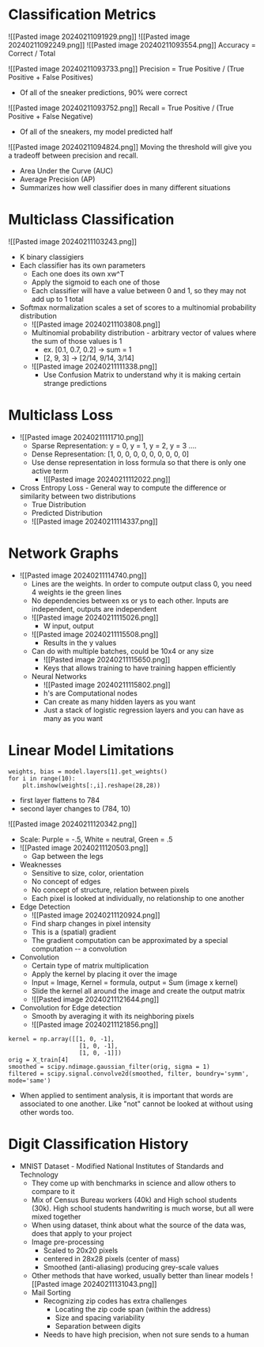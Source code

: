 # Classification Metrics

![[Pasted image 20240211091929.png]]
![[Pasted image 20240211092249.png]]
![[Pasted image 20240211093554.png]]
Accuracy = Correct / Total

![[Pasted image 20240211093733.png]]
Precision = True Positive / (True Positive + False Positives)
- Of all of the sneaker predictions, 90% were correct

![[Pasted image 20240211093752.png]]
Recall = True Positive / (True Positive + False Negative)
- Of all of the sneakers, my model predicted half

 ![[Pasted image 20240211094824.png]]
 Moving the threshold will give you a tradeoff between precision and recall. 
 - Area Under the Curve (AUC)
 - Average Precision (AP)
 - Summarizes how well classifier does in many different situations

# Multiclass Classification
![[Pasted image 20240211103243.png]]
- K binary classigiers
- Each classifier has its own parameters
	- Each one does its own xw^T
	- Apply the sigmoid to each one of those
	- Each classifier will have a value between 0 and 1, so they may not add up to 1 total
- Softmax normalization scales a set of scores to a multinomial probability distribution
	- ![[Pasted image 20240211103808.png]]
	- Multinomial probability distribution - arbitrary vector of values where the sum of those values is 1
		- ex. [0.1, 0.7, 0.2] -> sum = 1
		- [2, 9, 3] -> [2/14, 9/14, 3/14]
	- ![[Pasted image 20240211111338.png]]
		- Use Confusion Matrix to understand why it is making certain strange predictions

# Multiclass Loss
- ![[Pasted image 20240211111710.png]]
	- Sparse Representation: y = 0, y = 1, y = 2, y = 3 ....
	- Dense Representation: [1, 0, 0, 0, 0, 0, 0, 0, 0, 0]
	- Use dense representation in loss formula so that there is only one active term
		- ![[Pasted image 20240211112022.png]]
- Cross Entropy Loss - General way to compute the difference or similarity between two distributions
	- True Distribution
	- Predicted Distribution
	- ![[Pasted image 20240211114337.png]]
# Network Graphs
- ![[Pasted image 20240211114740.png]]
	- Lines are the weights. In order to compute output class 0, you need 4 weights ie the green lines
	- No dependencies between xs or ys to each other. Inputs are independent, outputs are independent
	- ![[Pasted image 20240211115026.png]]
		- W input, output
	- ![[Pasted image 20240211115508.png]]
		- Results in the y values 
	- Can do with multiple batches, could be 10x4 or any size
		- ![[Pasted image 20240211115650.png]]
		- Keys that allows training to have training happen efficiently
	- Neural Networks
		- ![[Pasted image 20240211115802.png]]
		- h's are Computational nodes
		- Can create as many hidden layers as you want
		- Just a stack of logistic regression layers and you can have as many as you want

# Linear Model Limitations
```
weights, bias = model.layers[1].get_weights()
for i in range(10):
	plt.imshow(weights[:,i].reshape(28,28))
```
- first layer flattens to 784
- second layer changes to (784, 10)

![[Pasted image 20240211120342.png]]
- Scale: Purple = -.5, White = neutral, Green = .5
- ![[Pasted image 20240211120503.png]]
	- Gap between the legs
- Weaknesses
	- Sensitive to size, color, orientation
	- No concept of edges
	- No concept of structure, relation between pixels
	- Each pixel is looked at individually, no relationship to one another
- Edge Detection
	- ![[Pasted image 20240211120924.png]]
	- Find sharp changes in pixel intensity
	- This is a (spatial) gradient
	- The gradient computation can be approximated by a special computation -- a convolution
- Convolution
	- Certain type of matrix multiplication
	- Apply the kernel by placing it over the image
	- Input = Image, Kernel = formula, output = Sum (image x kernel)
	- Slide the kernel all around the image and create the output matrix
	- ![[Pasted image 20240211121644.png]]
- Convolution for Edge detection
	- Smooth by averaging it with its neighboring pixels
	- ![[Pasted image 20240211121856.png]]
```
kernel = np.array([[1, 0, -1],
					[1, 0, -1],
					[1, 0, -1]])
orig = X_train[4]
smoothed = scipy.ndimage.gaussian_filter(orig, sigma = 1)
filtered = scipy.signal.convolve2d(smoothed, filter, boundry='symm', mode='same')
```
- When applied to sentiment analysis, it is important that words are associated to one another. Like "not" cannot be looked at without using other words too.  

# Digit Classification History
- MNIST Dataset - Modified National Institutes of Standards and Technology
	- They come up with benchmarks in science and allow others to compare to it
	- Mix of Census Bureau workers (40k) and High school students (30k). High school students handwriting is much worse, but all were mixed together
	- When using dataset, think about what the source of the data was, does that apply to your project
	- Image pre-processing
		- Scaled to 20x20 pixels
		- centered in 28x28 pixels (center of mass)
		- Smoothed (anti-aliasing) producing grey-scale values
	- Other methods that have worked, usually better than linear models ![[Pasted image 20240211131043.png]]
	- Mail Sorting
		- Recognizing zip codes has extra challenges
			- Locating the zip code span (within the address)
			- Size and spacing variability
			- Separation between digits
		- Needs to have high precision, when not sure sends to a human
